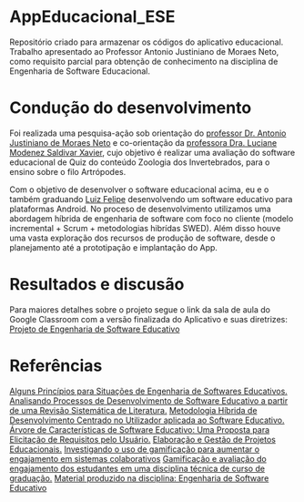 # AppEducacional_ESE

Repositório criado para armazenar os códigos do aplicativo educacional.
Trabalho apresentado ao Professor Antonio Justiniano de Moraes Neto, como requisito parcial para obtenção de conhecimento na disciplina de Engenharia de Software Educacional.

# Condução do desenvolvimento

Foi realizada uma pesquisa-ação sob orientação do [professor Dr. Antonio Justiniano de Moraes Neto](https://www.escavador.com/sobre/5744648/antonio-justiniano-de-moraes-neto) e co-orientação da [professora Dra. Luciane Modenez Saldivar Xavier](https://www.escavador.com/sobre/504438/luciane-modenez-saldivar-xavier), cujo objetivo é realizar uma avaliação do software educacional de Quiz do conteúdo Zoologia dos Invertebrados,  para o ensino sobre o filo Artrópodes. 

Com o objetivo de desenvolver o software educacional acima, eu e o também graduando [Luiz Felipe](https://github.com/AkiraHayato) desenvolvendo um software educativo para plataformas Android. No proceso de desenvolvimento utilizamos uma abordagem híbrida de engenharia de software com foco no cliente (modelo incremental + Scrum + metodologias hibrídas SWED). Além disso houve uma vasta exploração dos recursos de produção de software, desde o planejamento até a prototipação e implantação do App.

# Resultados e discusão
Para maiores detalhes sobre o projeto segue o link da sala de aula do Google Classroom com a versão finalizada do Aplicativo e suas diretrizes:
[Projeto de Engenharia de Software Educativo](https://classroom.google.com/u/1/c/MzcyNDY3NjcyNDVa)

# Referências 

[Alguns Princípios para Situações de Engenharia de Softwares Educativos.](https://www.revistas.ufg.br/interacao/article/view/6540)
[Analisando Processos de Desenvolvimento de Software Educativo a partir de uma Revisão Sistemática de Literatura.](http://ria.net.br/index.php/ria/article/view/137)
[Metodologia Híbrida de Desenvolvimento Centrado no Utilizador aplicada ao Software Educativo.](http://www.scielo.mec.pt/scielo.php?script=sci_abstract&pid=S1646-98952010000200002&lng=en&nrm=iso)
[Árvore de Características de Software Educativo: Uma Proposta para Elicitação de Requisitos pelo Usuário.](http://www.br-ie.org/pub/index.php/sbie/article/view/1517)
[Elaboração e Gestão de Projetos Educacionais.](http://nead.uesc.br/arquivos/pedagogia/projetos_educacionais/modulo_projetos_educacionais.pdf)
[Investigando o uso de gamificação para aumentar o engajamento em sistemas colaborativos](https://pdfs.semanticscholar.org/343c/42a7eb5dd56e7c4f75940e893f3d562aef51.pdf)
[Gamificação e avaliação do engajamento dos estudantes em uma disciplina técnica de curso de graduação.](http://br-ie.org/pub/index.php/sbie/article/view/6717)
[Material produzido na disciplina: Engenharia de Software Educativo](https://drive.google.com/drive/folders/16vo3ZGWSb40eJgCcATiuvLNF62XJncqS)

